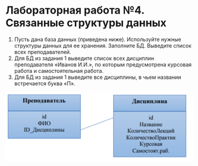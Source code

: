 # Лабораторная работа №4. Связанные структуры данных

1. Пусть дана база данных (приведена ниже). Используйте нужные структуры данных для ее хранения. Заполните БД. Выведите список всех преподавателей.
2. Для БД из задания 1 выведите список всех дисциплин преподавателя «Иванов И.И.», по которым предусмотрена курсовая работа и самостоятельная работа.
3. Для БД из задания 1 выведите все дисциплины, в чьем названии встречается буква «П».

![](Tables.png)